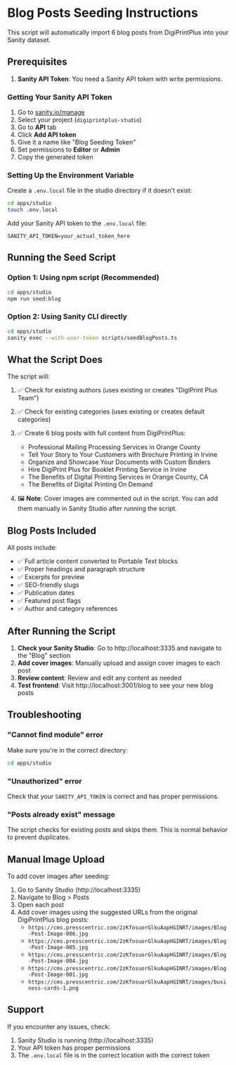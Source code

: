 # Blog Posts Seeding Instructions

This script will automatically import 6 blog posts from DigiPrintPlus into your Sanity dataset.

## Prerequisites

1. **Sanity API Token**: You need a Sanity API token with write permissions.

### Getting Your Sanity API Token

1. Go to [sanity.io/manage](https://sanity.io/manage)
2. Select your project (`digiprintplus-studio`)
3. Go to **API** tab
4. Click **Add API token**
5. Give it a name like "Blog Seeding Token"
6. Set permissions to **Editor** or **Admin**
7. Copy the generated token

### Setting Up the Environment Variable

Create a `.env.local` file in the studio directory if it doesn't exist:

```bash
cd apps/studio
touch .env.local
```

Add your Sanity API token to the `.env.local` file:

```env
SANITY_API_TOKEN=your_actual_token_here
```

## Running the Seed Script

### Option 1: Using npm script (Recommended)

```bash
cd apps/studio
npm run seed:blog
```

### Option 2: Using Sanity CLI directly

```bash
cd apps/studio
sanity exec --with-user-token scripts/seedBlogPosts.ts
```

## What the Script Does

The script will:

1. ✅ Check for existing authors (uses existing or creates "DigiPrint Plus Team")
2. ✅ Check for existing categories (uses existing or creates default categories)
3. ✅ Create 6 blog posts with full content from DigiPrintPlus:
   - Professional Mailing Processing Services in Orange County
   - Tell Your Story to Your Customers with Brochure Printing in Irvine
   - Organize and Showcase Your Documents with Custom Binders
   - Hire DigiPrint Plus for Booklet Printing Service in Irvine
   - The Benefits of Digital Printing Services in Orange County, CA
   - The Benefits of Digital Printing On Demand

4. 🖼️ **Note**: Cover images are commented out in the script. You can add them manually in Sanity Studio after running the script.

## Blog Posts Included

All posts include:
- ✅ Full article content converted to Portable Text blocks
- ✅ Proper headings and paragraph structure
- ✅ Excerpts for preview
- ✅ SEO-friendly slugs
- ✅ Publication dates
- ✅ Featured post flags
- ✅ Author and category references

## After Running the Script

1. **Check your Sanity Studio**: Go to http://localhost:3335 and navigate to the "Blog" section
2. **Add cover images**: Manually upload and assign cover images to each post
3. **Review content**: Review and edit any content as needed
4. **Test frontend**: Visit http://localhost:3001/blog to see your new blog posts

## Troubleshooting

### "Cannot find module" error
Make sure you're in the correct directory:
```bash
cd apps/studio
```

### "Unauthorized" error
Check that your `SANITY_API_TOKEN` is correct and has proper permissions.

### "Posts already exist" message
The script checks for existing posts and skips them. This is normal behavior to prevent duplicates.

## Manual Image Upload

To add cover images after seeding:

1. Go to Sanity Studio (http://localhost:3335)
2. Navigate to Blog > Posts
3. Open each post
4. Add cover images using the suggested URLs from the original DigiPrintPlus blog posts:
   - `https://cms.presscentric.com/2zKfosuorGlkuAapHGINRT/images/Blog-Post-Image-006.jpg`
   - `https://cms.presscentric.com/2zKfosuorGlkuAapHGINRT/images/Blog-Post-Image-005.jpg`
   - `https://cms.presscentric.com/2zKfosuorGlkuAapHGINRT/images/Blog-Post-Image-004.jpg`
   - `https://cms.presscentric.com/2zKfosuorGlkuAapHGINRT/images/Blog-Post-Image-001.jpg`
   - `https://cms.presscentric.com/2zKfosuorGlkuAapHGINRT/images/business-cards-1.png`

## Support

If you encounter any issues, check:
1. Sanity Studio is running (http://localhost:3335)
2. Your API token has proper permissions
3. The `.env.local` file is in the correct location with the correct token